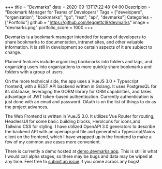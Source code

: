 +++
title = "Devmarks"
date = 2020-09-13T17:22:48-04:00
Descripion = "Bookmark Manager for Teams of Developers"
Tags = ["developers", "organization", "bookmarks", "go", "rest", "api", "devmarks"]
Categories = ["Portfolio"]
github = "https://github.com/leggettc18/devmarks"
image = "devmarks.png"
portfolio_score = 1000
+++

Devmarks is a bookmark manager intended for teams of developers to share 
bookmarks to documentation, intranet sites, and other valuable information. It 
is still in development so certain aspects of it are subject to change.

<!--more-->

Planned features include organizing bookmarks into folders and tags, and 
organizing users into organizations to more quickly share bookmarks and folders 
with a group of users.

On the more technical side, the app uses a VueJS 3.0 + Typescript frontend, 
with a REST API backend written in Golang. It uses PostgresQL for its database,
leveraging the GORM library for ORM capabilities, and takes advantage of JWT token-based 
authentication. Currently authentication is just done with an email and password. 
OAuth is on the list of things to do as the project advances.

The Web Frontend is written in VueJS 3.0. It utilizes Vue Router for routing,
HeadlessUI for some basic building blocks, HeroIcons for icons,and Tailwind CSS 
for styling. I have utilized OpenAPI 3.0 generators to describe the backend API
with an openapi.yml file and generated a Typescript/Axios client on the frontend,
which I have wrapped up in the frontend to make a few of my common use cases
more convenient.

There is currently a demo hosted at [demo.devmarks.app](https://demo.devmarks.app).
This is still in what I would call alpha stages, so there may be bugs and
data may be wiped at any time. Feel free to 
[submit an issue](https://github.com/leggettc18/devmarks/issues) 
if you come across any bugs!
